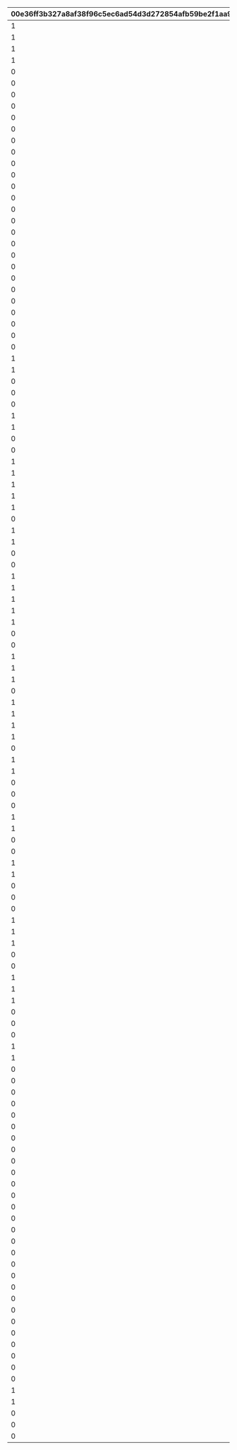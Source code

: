 |00e36ff3b327a8af38f96c5ec6ad54d3d272854afb59be2f1aa9dc0e26859c94|0aaf99b2c25bd1d5f848b0360f70288351364554854e550adafdb8885bf19b06|7ec13f38f872400bf263c3d52221a3588374377c63017c3acee8262c1750caea|3a8412aa155c817968d92fe9846e497e5f630f0b7698cc69d2312a37a49a3738|25a63a3873d1a387b79feb9e02fc1f19a5921cfcb990c483611762d6d1b1cf34|ff0c9106f8de6ba6c6911ff1fd3d75d2317f81682f66f455aa4da55ff9636c3e|
| --- | --- | --- | --- | --- | --- |
|1|1005|212|2114001|802100290|211|
|1|1006|212|2114002|802100290|211|
|1|1007|212|2114003|802100290|211|
|1|1008|212|2114004|802100290|211|
|0|100501|100|2113061|802100266|104|
|0|100502|100|2113062|802100266|104|
|0|100503|102|2113063|802100266|105|
|0|100504|103|2113064|802100266|106|
|0|100505|100|2113065|802100266|104|
|0|100506|100|2113066|802100266|104|
|0|100507|102|2113067|802100266|105|
|0|100508|103|2113068|802100266|106|
|0|100509|100|2113069|802100266|104|
|0|100510|100|2113070|802100266|104|
|0|100511|100|2113071|802100267|104|
|0|100512|100|2113072|802100267|104|
|0|100513|102|2113073|802100267|105|
|0|100514|103|2113074|802100267|106|
|0|100515|100|2113075|802100267|104|
|0|100516|100|2113076|802100267|104|
|0|100517|102|2113077|802100267|105|
|0|100518|103|2113078|802100267|106|
|0|100519|100|2113079|802100267|104|
|0|100520|100|2113080|802100267|104|
|0|100521|100|2113081|802100268|104|
|0|100522|100|2113082|802100268|104|
|0|100523|102|2113083|802100268|105|
|0|100524|103|2113084|802100268|106|
|0|100525|100|2113085|802100268|104|
|1|100526|112|2113086|802100268|208|
|1|100527|110|2113087|802100268|201|
|0|100528|100|2113088|802100268|104|
|0|100529|102|2113089|802100268|105|
|0|100530|103|2113090|802100268|106|
|1|100601|114|2113031|802100263|203|
|1|100602|113|2113032|802100263|202|
|0|100603|102|2113033|802100263|105|
|0|100604|103|2113034|802100263|106|
|1|100605|114|2113035|802100263|203|
|1|100606|113|2113036|802100263|202|
|1|100607|111|2113037|802100263|204|
|1|100608|113|2113038|802100263|202|
|1|100609|113|2113039|802100263|202|
|0|100610|103|2113040|802100263|106|
|1|100611|114|2113041|802100264|203|
|1|100612|113|2113042|802100264|202|
|0|100613|102|2113043|802100264|105|
|0|100614|103|2113044|802100264|106|
|1|100615|114|2113045|802100264|203|
|1|100616|113|2113046|802100264|202|
|1|100617|111|2113047|802100264|204|
|1|100618|113|2113048|802100264|202|
|1|100619|113|2113049|802100264|202|
|0|100620|103|2113050|802100264|106|
|0|100621|102|2113051|802100265|105|
|1|100622|114|2113052|802100265|203|
|1|100623|113|2113053|802100265|202|
|1|100624|111|2113054|802100265|204|
|0|100625|103|2113055|802100265|106|
|1|100626|112|2113056|802100265|208|
|1|100627|110|2113057|802100265|201|
|1|100628|114|2113058|802100265|203|
|1|100629|113|2113059|802100265|202|
|0|100630|103|2113060|802100265|106|
|1|100701|112|2113091|802100269|205|
|1|100702|112|2113092|802100269|206|
|0|100703|117|2113093|802100269|102|
|0|100704|102|2113094|802100269|105|
|0|100705|102|2113095|802100269|105|
|1|100706|113|2113096|802100269|202|
|1|100707|114|2113097|802100269|203|
|0|100708|117|2113098|802100269|102|
|0|100709|102|2113099|802100269|105|
|1|100710|113|2113100|802100269|202|
|1|100711|112|2115001|802100270|205|
|0|100712|117|2115002|802100270|102|
|0|100713|102|2115003|802100270|105|
|0|100714|103|2115004|802100270|106|
|1|100715|114|2115005|802100270|203|
|1|100716|113|2115006|802100270|202|
|1|100717|112|2115007|802100270|207|
|0|100718|102|2115008|802100270|105|
|0|100719|103|2115009|802100270|106|
|1|100720|113|2115010|802100270|202|
|1|100721|112|2115011|802100271|205|
|1|100722|112|2115012|802100271|208|
|0|100723|117|2115013|802100271|102|
|0|100724|102|2115014|802100271|105|
|0|100725|103|2115015|802100271|106|
|1|100726|112|2115016|802100271|208|
|1|100727|110|2115017|802100271|201|
|0|100728|117|2115018|802100271|102|
|0|100729|102|2115019|802100271|105|
|0|100730|103|2115020|802100271|106|
|0|100801|104|2113001|802100260|103|
|0|100802|100|2113002|802100260|104|
|0|100803|100|2113003|802100260|104|
|0|100804|102|2113004|802100260|105|
|0|100805|102|2113005|802100260|105|
|0|100806|100|2113006|802100260|104|
|0|100807|100|2113007|802100260|104|
|0|100808|102|2113008|802100260|105|
|0|100809|102|2113009|802100260|105|
|0|100810|101|2113010|802100260|107|
|0|100811|104|2113011|802100261|103|
|0|100812|100|2113012|802100261|104|
|0|100813|100|2113013|802100261|104|
|0|100814|102|2113014|802100261|105|
|0|100815|103|2113015|802100261|106|
|0|100816|100|2113016|802100261|104|
|0|100817|100|2113017|802100261|104|
|0|100818|102|2113018|802100261|105|
|0|100819|103|2113019|802100261|106|
|0|100820|100|2113020|802100261|104|
|0|100821|104|2113021|802100262|103|
|0|100822|100|2113022|802100262|104|
|0|100823|100|2113023|802100262|104|
|0|100824|102|2113024|802100262|105|
|0|100825|102|2113025|802100262|105|
|1|100826|112|2113026|802100262|208|
|1|100827|110|2113027|802100262|201|
|0|100828|102|2113028|802100262|105|
|0|100829|103|2113029|802100262|106|
|0|100830|104|2113030|802100262|103|